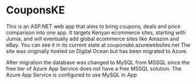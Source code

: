 # CouponsKE
This is an ASP.NET web app that aims to bring coupons, deals and price comparison into one app. It targets Kenyan ecommerce sites, starting with Jumia, and will eventually add global ecommerce sites like Amazon and eBay.
You can see it in its current state at couponske.azurewebsites.net
The site was originally hosted on Digital Ocean but has been migrated to Azure.

After migration the database was changed to MySQL from MSSQL since the free tier of Azure App Service does not have a free MSSQL solution. The Azure App Service is configured to use MySQL In App
